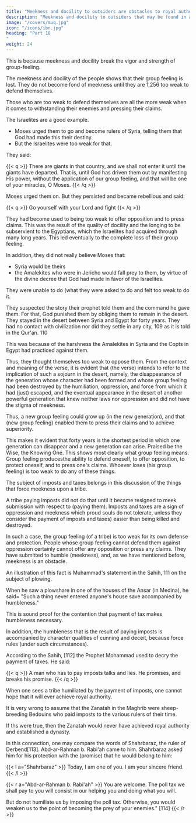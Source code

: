 ```yaml
---
title: "Meekness and docility to outsiders are obstacles to royal authority"
description: "Meekness and docility to outsiders that may be found in a tribe are obstacles to royal authority"
image: "/covers/muq.jpg"
icon: "/icons/ibn.jpg"
heading: "Part 18
"
weight: 24
---
```




This is because meekness and docility break the vigor and strength of group-feeling. 

The meekness and docility of the people shows that their group feeling is lost. They do not become fond of meekness until they are 1,256 too weak to defend themselves. 

Those who are too weak to defend themselves are all the more weak when it comes to withstanding their enemies and pressing their claims.

The Israelites are a good example.
- Moses urged them to go and become rulers of Syria, telling them that God had made this their destiny. 
- But the Israelites were too weak for that.

They said:

{{< q >}}
There are giants in that country, and we shall not enter it until the giants have departed. <!-- 106 -->That is, until God has driven them out by manifesting His power, without the application of our group feeling, and that will be one of your miracles, O Moses.
{{< /q >}}

Moses urged them on. But they persisted and became rebellious and said:

{{< q >}}
Go yourself with your Lord and fight <!-- 107 -->
{{< /q >}}


<!-- The reason for their attitude was that  -->

They had become used to being too weak to offer opposition and to press claims. <!-- 108  --> This was the result of
the quality of docility and the longing to be subservient to the Egyptians, which the Israelites had acquired through many long years. This led eventually to the complete loss of their group feeling. 

In addition, they did not really believe Moses that:
- Syria would be theirs
- the Amalekites who were in Jericho would fall prey to them, by virtue of the divine decree that God had made in favor of the Israelites. 

They were unable to do (what they were asked to do and felt too weak to do it. 

<!-- They realized that they were too weak to press any claims, because they had acquired the quality of meekness.  -->

They suspected the story their prophet told them and the command he gave them. For that, God punished them by obliging them to remain in the desert. They stayed in the desert between Syria and Egypt for forty years. They had no contact with civilization nor did they settle in any city, 109 as it is told in the Qur'an. 110 

This was because of the harshness the Amalekites in Syria and the Copts in Egypt had practiced against them. 

Thus, they thought themselves too weak to oppose them. From the context and meaning of the verse, it is evident that (the verse) intends to refer to the implication of such a sojourn in the desert, namely, the disappearance of the generation whose character had been formed and whose group feeling had been destroyed by the humiliation, oppression, and force from which it had (just) escaped, and the eventual appearance in the desert of another powerful generation that knew neither laws nor oppression and did not have the stigma of meekness. 

Thus, a new group feeling could grow up (in the new generation), and that (new group feeling) enabled them to press their claims and to achieve superiority. 

This makes it evident that forty years is the shortest period in which one generation can disappear and a new generation can
arise. Praised be the Wise, the Knowing One. This shows most clearly what group feeling means. Group feeling producesthe ability to defend oneself, to offer opposition, to protect oneself, and to press one's claims. Whoever loses (his group feeling) is too weak to do any of these things.

The subject of imposts and taxes belongs in this discussion of the things that force meekness upon a tribe.

A tribe paying imposts did not do that until it became resigned to meek submission with respect to (paying them). Imposts and taxes are a sign of oppression and meekness which proud souls do not tolerate, unless they consider the payment of imposts and taxes) easier than being killed and destroyed. 

In such a case, the group feeling (of a tribe) is too weak for its own defense and protection. People whose group feeling cannot defend them against oppression certainly cannot offer any opposition or press any claims. They have submitted to humble
(meekness), and, as we have mentioned before, meekness is an obstacle.

An illustration of this fact is Muhammad's statement in the Sahih, 111 on the subject of plowing. 

When he saw a plowshare in one of the houses of the Ansar (in Medina), he said= "Such a thing never entered anyone's house save accompanied by humbleness." 

This is sound proof for the contention that payment of tax makes humbleness necessary. 

In addition, the humbleness that is the result of paying imposts is accompanied by character qualities of cunning and deceit, because force rules (under such circumstances). 

According to the Sahih, [112] the Prophet Mohammad used to decry the payment of taxes. He said:

{{< q >}}
A man who has to pay imposts talks and lies. He promises, and breaks his promise.
{{< /q >}}

When one sees a tribe humiliated by the payment of imposts, one cannot hope that it will ever achieve royal authority.

It is very wrong to assume that the Zanatah in the Maghrib were sheep-breeding Bedouins who paid imposts to the various rulers of their time. 

If ths were true, then the Zanatah would never have achieved royal authority and established a dynasty. 

In this connection, one may compare the words of Shahrbaraz, the ruler of Derbend[113].  Abd-ar-Rahman b. Rabi'ah came to him. Shahrbaraz asked him for his protection with the (promise) that he would belong to him: 

{{< l a="Shahrbaraz" >}}
Today, I am one of you. I am your sincere friend.
{{< /l >}}

{{< r a="Abd-ar-Rahman b. Rabi'ah" >}}
You are welcome. The poll tax we shall pay to you will consist in our helping you and doing what you will. 

But do not humiliate us by imposing the poll tax. Otherwise, you would weaken us to the point of becoming the prey of your enemies." [114]
{{< /r >}}

